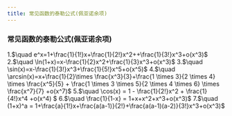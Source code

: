```yaml
---
title: 常见函数的泰勒公式(佩亚诺余项)
---
```


### 常见函数的泰勒公式(佩亚诺余项)
1.$\quad e^x=1+\frac{1}{1!}x+\frac{1}{2!}x^2++\frac{1}{3!}x^3+o(x^3)$
2.$\quad \ln(1+x)=x-\frac{1}{2}x^2+\frac{1}{3}x^3+o(x^3)$
3.$\quad \sin(x)=x-\frac{1}{3!}x^3+\frac{1}{5!}x^5+o(x^5)$
4.$\quad \arcsin(x)=x+\frac{1}{2}\times \frac{x^3}{3}+\frac{1 \times 3}{2 \times 4} \times \frac{x^5}{5} + \frac{1 \times 3 \times 5}{2 \times 4 \times 6} \times \frac{x^7}{7} +o(x^7)$
5.$\quad \cos(x) = 1 - \frac{1}{2!}x^2 + \frac{1}{4!}x^4 +o(x^4) $
6.$\quad \frac{1}{1-x} = 1+x+x^2+x^3+o(x^3)$
7.$\quad (1+x)^a = 1+\frac{a}{1!}x+\frac{a(a-1)}{2!}+\frac{a(a-1)(a-2)}{3!}x^3+o(x^3)$
